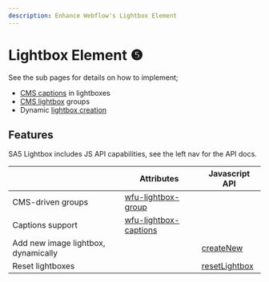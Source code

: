 ```yaml
---
description: Enhance Webflow's Lightbox Element
---
```


# Lightbox Element ❺

See the sub pages for details on how to implement;

* [CMS captions](cms-and-lightbox-+-captions/) in lightboxes
* [CMS lightbox](cms-and-lightbox-+-groups.md) groups
* Dynamic [lightbox creation](slider-code-examples.md)

## Features <a href="#prepare-your-collection-list" id="prepare-your-collection-list"></a>

SA5 Lightbox includes JS API capabilities, see the left nav for the API docs.&#x20;

|                                      | Attributes                                            | Javascript API                           |
| ------------------------------------ | ----------------------------------------------------- | ---------------------------------------- |
| CMS-driven groups                    | [wfu-lightbox-group](cms-and-lightbox-+-groups.md)    |                                          |
| Captions support                     | [wfu-lightbox-captions](cms-and-lightbox-+-captions/) |                                          |
| Add new image lightbox, dynamically  |                                                       | [createNew](slider-code-examples.md)     |
| Reset lightboxes                     |                                                       | [resetLightbox](slider-code-examples.md) |

